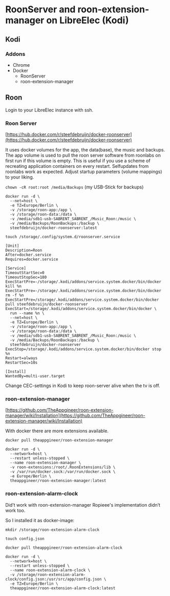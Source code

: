 # RoonServer and roon-extension-manager on LibreElec (Kodi)

## Kodi
### Addons

* Chrome
* Docker
  * RoonServer
  * roon-extension-manager

## Roon

Login to your LibreElec instance with ssh.

### Roon Server

[https://hub.docker.com/r/steefdebruijn/docker-roonserver](https://hub.docker.com/r/steefdebruijn/docker-roonserver)

It uses docker volumes for the app, the data(base), the music and backups. The app volume is used to pull the roon server software from roonlabs on first run if this volume is empty. This is useful if you use a scheme of recreating application containers on every restart. Selfupdates from roonlabs work as expected. Adjust startup parameters (volume mappings) to your liking.

`chown -cR root:root /media/Backups` (my USB-Stick for backups)

```
docker run -d \
  --net=host \
  -e TZ=Europe/Berlin \
  -v /storage/roon-app:/app \
  -v /storage/roon-data:/data \
  -v /media/sdb1-usb-SABRENT_SABRENT_/Music_Roon:/music \
  -v /media/Backups/RoonBackups:/backup \
  steefdebruijn/docker-roonserver:latest
```

`touch /storage/.config/system.d/roonserver.service`

```
[Unit]
Description=Roon
After=docker.service
Requires=docker.service

[Service]
TimeoutStartSec=0
TimeoutStopSec=180
ExecStartPre=-/storage/.kodi/addons/service.system.docker/bin/docker kill %n
ExecStartPre=-/storage/.kodi/addons/service.system.docker/bin/docker rm -f %n
ExecStartPre=/storage/.kodi/addons/service.system.docker/bin/docker pull steefdebruijn/docker-roonserver
ExecStart=/storage/.kodi/addons/service.system.docker/bin/docker \
  run --name %n \
  --net=host \
  -e TZ=Europe/Berlin \
  -v /storage/roon-app:/app \
  -v /storage/roon-data:/data \
  -v /media/sdb1-usb-SABRENT_SABRENT_/Music_Roon:/music \
  -v /media/Backups/RoonBackups:/backup \
  steefdebruijn/docker-roonserver
ExecStop=/storage/.kodi/addons/service.system.docker/bin/docker stop %n
Restart=always
RestartSec=10s

[Install]
WantedBy=multi-user.target
```

Change CEC-settings in Kodi to keep roon-server alive when the tv is off.

### roon-extension-manager

[https://github.com/TheAppgineer/roon-extension-manager/wiki/Installation](https://github.com/TheAppgineer/roon-extension-manager/wiki/Installation)

With docker there are more extensions available.

`docker pull theappgineer/roon-extension-manager`

```
docker run -d \
  --network=host \
  --restart unless-stopped \
  --name roon-extension-manager \
  -v roon-extensions:/root/.RoonExtensions/lib \
  -v /var/run/docker.sock:/var/run/docker.sock \
  -e Europe/Berlin \
  theappgineer/roon-extension-manager:latest
```

### roon-extension-alarm-clock

Did’t work with roon-extension-manager Ropieee's implementation didn’t work too.

So I installed it as docker-image:

`mkdir /storage/roon-extension-alarm-clock`

`touch config.json`

`docker pull theappgineer/roon-extension-alarm-clock`

```
docker run -d \
  --network=host \
  --restart unless-stopped \
  --name roon-extension-alarm-clock \
  -v /storage/roon-extension-alarm-clock/config.json:/usr/src/app/config.json \
  -e TZ=Europe/Berlin \
  theappgineer/roon-extension-alarm-clock:latest
  ```
